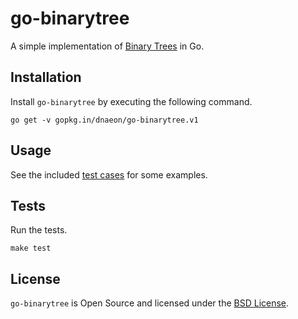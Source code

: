 # go-binarytree

A simple implementation of [Binary Trees](https://en.wikipedia.org/wiki/Binary_tree) in Go.

## Installation

Install `go-binarytree` by executing the following command.

``` shell
go get -v gopkg.in/dnaeon/go-binarytree.v1
```

## Usage

See the included [test cases](./binarytree_test.go) for some examples.

## Tests

Run the tests.

``` shell
make test
```

## License

`go-binarytree` is Open Source and licensed under the [BSD
License](http://opensource.org/licenses/BSD-2-Clause).
